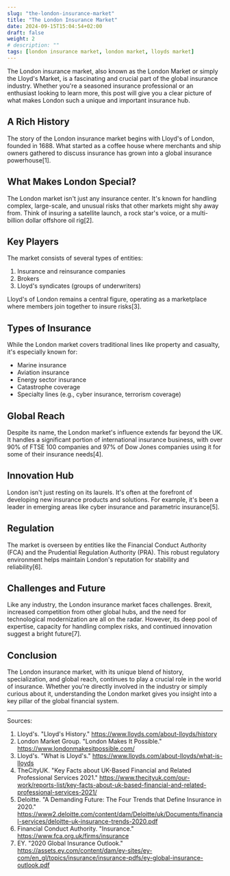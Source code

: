 ```yaml
---
slug: "the-london-insurance-market"
title: "The London Insurance Market"
date: 2024-09-15T15:04:54+02:00
draft: false
weight: 2 
# description: "" 
tags: [london insurance market, london market, lloyds market] 
--- 
```


<!-- # The London Insurance Market: A Global Powerhouse -->

The London insurance market, also known as the London Market or simply the Lloyd's Market, is a fascinating and crucial part of the global insurance industry. Whether you're a seasoned insurance professional or an enthusiast looking to learn more, this post will give you a clear picture of what makes London such a unique and important insurance hub.

## A Rich History

The story of the London insurance market begins with Lloyd's of London, founded in 1688. What started as a coffee house where merchants and ship owners gathered to discuss insurance has grown into a global insurance powerhouse[1].

## What Makes London Special?

The London market isn't just any insurance center. It's known for handling complex, large-scale, and unusual risks that other markets might shy away from. Think of insuring a satellite launch, a rock star's voice, or a multi-billion dollar offshore oil rig[2].

## Key Players

The market consists of several types of entities:

1. Insurance and reinsurance companies
2. Brokers
3. Lloyd's syndicates (groups of underwriters)

Lloyd's of London remains a central figure, operating as a marketplace where members join together to insure risks[3].

## Types of Insurance

While the London market covers traditional lines like property and casualty, it's especially known for:

- Marine insurance
- Aviation insurance
- Energy sector insurance
- Catastrophe coverage
- Specialty lines (e.g., cyber insurance, terrorism coverage)

## Global Reach

Despite its name, the London market's influence extends far beyond the UK. It handles a significant portion of international insurance business, with over 90% of FTSE 100 companies and 97% of Dow Jones companies using it for some of their insurance needs[4].

## Innovation Hub

London isn't just resting on its laurels. It's often at the forefront of developing new insurance products and solutions. For example, it's been a leader in emerging areas like cyber insurance and parametric insurance[5].

## Regulation

The market is overseen by entities like the Financial Conduct Authority (FCA) and the Prudential Regulation Authority (PRA). This robust regulatory environment helps maintain London's reputation for stability and reliability[6].

## Challenges and Future

Like any industry, the London insurance market faces challenges. Brexit, increased competition from other global hubs, and the need for technological modernization are all on the radar. However, its deep pool of expertise, capacity for handling complex risks, and continued innovation suggest a bright future[7].

## Conclusion

The London insurance market, with its unique blend of history, specialization, and global reach, continues to play a crucial role in the world of insurance. Whether you're directly involved in the industry or simply curious about it, understanding the London market gives you insight into a key pillar of the global financial system.

---

Sources:

1. Lloyd's. "Lloyd's History." https://www.lloyds.com/about-lloyds/history
2. London Market Group. "London Makes It Possible." https://www.londonmakesitpossible.com/
3. Lloyd's. "What is Lloyd's." https://www.lloyds.com/about-lloyds/what-is-lloyds
4. TheCityUK. "Key Facts about UK-Based Financial and Related Professional Services 2021." https://www.thecityuk.com/our-work/reports-list/key-facts-about-uk-based-financial-and-related-professional-services-2021/
5. Deloitte. "A Demanding Future: The Four Trends that Define Insurance in 2020." https://www2.deloitte.com/content/dam/Deloitte/uk/Documents/financial-services/deloitte-uk-insurance-trends-2020.pdf
6. Financial Conduct Authority. "Insurance." https://www.fca.org.uk/firms/insurance
7. EY. "2020 Global Insurance Outlook." https://assets.ey.com/content/dam/ey-sites/ey-com/en_gl/topics/insurance/insurance-pdfs/ey-global-insurance-outlook.pdf

